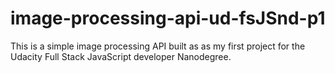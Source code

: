 # image-processing-api-ud-fsJSnd-p1
This is a simple image processing API built as as my first project for the Udacity Full Stack JavaScript developer Nanodegree.
